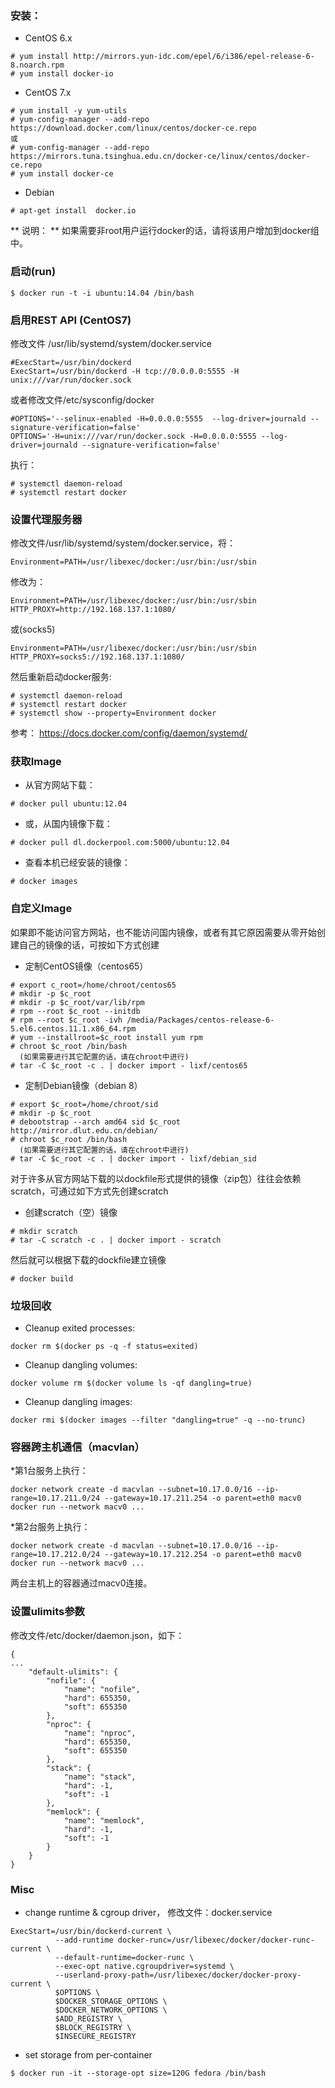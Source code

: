 

### 安装：

* CentOS 6.x

```
# yum install http://mirrors.yun-idc.com/epel/6/i386/epel-release-6-8.noarch.rpm
# yum install docker-io
```

* CentOS 7.x

```
# yum install -y yum-utils
# yum-config-manager --add-repo https://download.docker.com/linux/centos/docker-ce.repo
或
# yum-config-manager --add-repo https://mirrors.tuna.tsinghua.edu.cn/docker-ce/linux/centos/docker-ce.repo
# yum install docker-ce
```

* Debian

```
# apt-get install  docker.io
```

** 说明： ** 如果需要非root用户运行docker的话，请将该用户增加到docker组中。




### 启动(run)

```
$ docker run -t -i ubuntu:14.04 /bin/bash
```



### 启用REST API (CentOS7)

修改文件
/usr/lib/systemd/system/docker.service
```
#ExecStart=/usr/bin/dockerd
ExecStart=/usr/bin/dockerd -H tcp://0.0.0.0:5555 -H unix:///var/run/docker.sock
```


或者修改文件/etc/sysconfig/docker
```
#OPTIONS='--selinux-enabled -H=0.0.0.0:5555  --log-driver=journald --signature-verification=false'
OPTIONS='-H=unix:///var/run/docker.sock -H=0.0.0.0:5555 --log-driver=journald --signature-verification=false'
```

执行：
```
# systemctl daemon-reload  
# systemctl restart docker  
```



### 设置代理服务器

修改文件/usr/lib/systemd/system/docker.service，将：
```
Environment=PATH=/usr/libexec/docker:/usr/bin:/usr/sbin
```
修改为：
```
Environment=PATH=/usr/libexec/docker:/usr/bin:/usr/sbin HTTP_PROXY=http://192.168.137.1:1080/
```

或(socks5)
```
Environment=PATH=/usr/libexec/docker:/usr/bin:/usr/sbin HTTP_PROXY=socks5://192.168.137.1:1080/
```

然后重新启动docker服务:
```
# systemctl daemon-reload
# systemctl restart docker
# systemctl show --property=Environment docker
```


参考： https://docs.docker.com/config/daemon/systemd/



### 获取Image

* 从官方网站下载：

```
# docker pull ubuntu:12.04
```

* 或，从国内镜像下载：

```
# docker pull dl.dockerpool.com:5000/ubuntu:12.04
```

* 查看本机已经安装的镜像：

```
# docker images
```



### 自定义Image

如果即不能访问官方网站，也不能访问国内镜像，或者有其它原因需要从零开始创建自己的镜像的话，可按如下方式创建

* 定制CentOS镜像（centos65）

```
# export c_root=/home/chroot/centos65
# mkdir -p $c_root
# mkdir -p $c_root/var/lib/rpm
# rpm --root $c_root --initdb
# rpm --root $c_root -ivh /media/Packages/centos-release-6-5.el6.centos.11.1.x86_64.rpm
# yum --installroot=$c_root install yum rpm
# chroot $c_root /bin/bash
  (如果需要进行其它配置的话，请在chroot中进行)
# tar -C $c_root -c . | docker import - lixf/centos65
```


* 定制Debian镜像（debian 8）

```
# export $c_root=/home/chroot/sid
# mkdir -p $c_root
# debootstrap --arch amd64 sid $c_root http://mirror.dlut.edu.cn/debian/
# chroot $c_root /bin/bash
  (如果需要进行其它配置的话，请在chroot中进行)
# tar -C $c_root -c . | docker import - lixf/debian_sid
```


对于许多从官方网站下载的以dockfile形式提供的镜像（zip包）往往会依赖scratch，可通过如下方式先创建scratch
*  创建scratch（空）镜像

```
# mkdir scratch
# tar -C scratch -c . | docker import - scratch
```

然后就可以根据下载的dockfile建立镜像

```
# docker build
```



### 垃圾回收

* Cleanup exited processes:

```
docker rm $(docker ps -q -f status=exited)
```

* Cleanup dangling volumes:

```
docker volume rm $(docker volume ls -qf dangling=true)
```

* Cleanup dangling images:

```
docker rmi $(docker images --filter "dangling=true" -q --no-trunc)
```



### 容器跨主机通信（macvlan）

*第1台服务上执行：
```
docker network create -d macvlan --subnet=10.17.0.0/16 --ip-range=10.17.211.0/24 --gateway=10.17.211.254 -o parent=eth0 macv0
docker run --network macv0 ...
```


*第2台服务上执行：
```
docker network create -d macvlan --subnet=10.17.0.0/16 --ip-range=10.17.212.0/24 --gateway=10.17.212.254 -o parent=eth0 macv0
docker run --network macv0 ...
```

两台主机上的容器通过macv0连接。



### 设置ulimits参数

修改文件/etc/docker/daemon.json，如下：

```
{
...
    "default-ulimits": {
        "nofile": {
            "name": "nofile",
            "hard": 655350,
            "soft": 655350
        },
        "nproc": {
            "name": "nproc",
            "hard": 655350,
            "soft": 655350
        },
        "stack": {
            "name": "stack",
            "hard": -1,
            "soft": -1
        },
        "memlock": {
            "name": "memlock",
            "hard": -1,
            "soft": -1
        }
    }
}
```



### Misc

* change runtime & cgroup driver， 修改文件：docker.service

```
ExecStart=/usr/bin/dockerd-current \
          --add-runtime docker-runc=/usr/libexec/docker/docker-runc-current \
          --default-runtime=docker-runc \
          --exec-opt native.cgroupdriver=systemd \
          --userland-proxy-path=/usr/libexec/docker/docker-proxy-current \
          $OPTIONS \
          $DOCKER_STORAGE_OPTIONS \
          $DOCKER_NETWORK_OPTIONS \
          $ADD_REGISTRY \
          $BLOCK_REGISTRY \
          $INSECURE_REGISTRY
```

* set storage from per-container

```
$ docker run -it --storage-opt size=120G fedora /bin/bash
```
